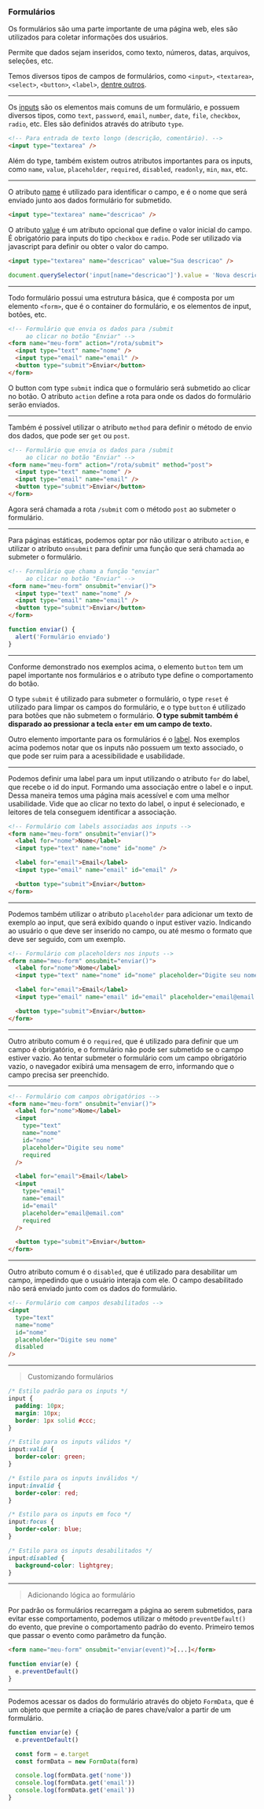 ### Formulários

Os formulários são uma parte importante de uma página web, eles são utilizados para coletar informações dos usuários.

Permite que dados sejam inseridos, como texto, números, datas, arquivos, seleções, etc.

Temos diversos tipos de campos de formulários, como `<input>`, `<textarea>`, `<select>`, `<button>`, `<label>`, [dentre outros](https://developer.mozilla.org/pt-BR/docs/Web/HTML/Element#formul%C3%A1rios).

---

Os [inputs](https://developer.mozilla.org/pt-BR/docs/Web/HTML/Element/input) são os elementos mais comuns de um formulário, e possuem diversos tipos, como `text`, `password`, `email`, `number`, `date`, `file`, `checkbox`, `radio`, etc. Eles são definidos através do atributo `type`.

```html
<!-- Para entrada de texto longo (descrição, comentário). -->
<input type="textarea" />
```

Além do type, também existem outros atributos importantes para os inputs, como `name`, `value`, `placeholder`, `required`, `disabled`, `readonly`, `min`, `max`, etc.

---

O atributo [name](https://developer.mozilla.org/pt-BR/docs/Web/HTML/Element/input#name) é utilizado para identificar o campo, e é o nome que será enviado junto aos dados formulário for submetido.

```html
<input type="textarea" name="descricao" />
```

O atributo [value](https://developer.mozilla.org/pt-BR/docs/Web/HTML/Element/input#value) é um atributo opcional que define o valor inicial do campo. É obrigatório para inputs do tipo `checkbox` e `radio`. Pode ser utilizado via javascript para definir ou obter o valor do campo.

```html
<input type="textarea" name="descricao" value="Sua descricao" />
```

```js
document.querySelector('input[name="descricao"]').value = 'Nova descrição'
```

---

Todo formulário possui uma estrutura básica, que é composta por um elemento `<form>`, que é o container do formulário, e os elementos de input, botões, etc.

```html
<!-- Formulário que envia os dados para /submit 
     ao clicar no botão "Enviar" -->
<form name="meu-form" action="/rota/submit">
  <input type="text" name="nome" />
  <input type="email" name="email" />
  <button type="submit">Enviar</button>
</form>
```

O button com type `submit` indica que o formulário será submetido ao clicar no botão. O atributo `action` define a rota para onde os dados do formulário serão enviados.

---

Também é possível utilizar o atributo `method` para definir o método de envio dos dados, que pode ser `get` ou `post`.

```html
<!-- Formulário que envia os dados para /submit 
     ao clicar no botão "Enviar" -->
<form name="meu-form" action="/rota/submit" method="post">
  <input type="text" name="nome" />
  <input type="email" name="email" />
  <button type="submit">Enviar</button>
</form>
```

Agora será chamada a rota `/submit` com o método `post` ao submeter o formulário.

---

Para páginas estáticas, podemos optar por não utilizar o atributo `action`, e utilizar o atributo `onsubmit` para definir uma função que será chamada ao submeter o formulário.

```html
<!-- Formulário que chama a função "enviar" 
     ao clicar no botão "Enviar" -->
<form name="meu-form" onsubmit="enviar()">
  <input type="text" name="nome" />
  <input type="email" name="email" />
  <button type="submit">Enviar</button>
</form>
```

```js
function enviar() {
  alert('Formulário enviado')
}
```

---

Conforme demonstrado nos exemplos acima, o elemento `button` tem um papel importante nos formulários e o atributo type define o comportamento do botão.

O type `submit` é utilizado para submeter o formulário, o type `reset` é utilizado para limpar os campos do formulário, e o type `button` é utilizado para botões que não submetem o formulário. **O type submit também é disparado ao pressionar a tecla `enter` em um campo de texto.**

Outro elemento importante para os formulários é o [label](https://developer.mozilla.org/pt-BR/docs/Web/HTML/Element/label). Nos exemplos acima podemos notar que os inputs não possuem um texto associado, o que pode ser ruim para a acessibilidade e usabilidade.

---

Podemos definir uma label para um input utilizando o atributo `for` do label, que recebe o id do input. Formando uma associação entre o label e o input. Dessa maneira temos uma página mais acessível e com uma melhor usabilidade. Vide que ao clicar no texto do label, o input é selecionado, e leitores de tela conseguem identificar a associação.

```html
<!-- Formulário com labels associadas aos inputs -->
<form name="meu-form" onsubmit="enviar()">
  <label for="nome">Nome</label>
  <input type="text" name="nome" id="nome" />

  <label for="email">Email</label>
  <input type="email" name="email" id="email" />

  <button type="submit">Enviar</button>
</form>
```

---

Podemos também utilizar o atributo `placeholder` para adicionar um texto de exemplo ao input, que será exibido quando o input estiver vazio. Indicando ao usuário o que deve ser inserido no campo, ou até mesmo o formato que deve ser seguido, com um exemplo.

```html
<!-- Formulário com placeholders nos inputs -->
<form name="meu-form" onsubmit="enviar()">
  <label for="nome">Nome</label>
  <input type="text" name="nome" id="nome" placeholder="Digite seu nome" />

  <label for="email">Email</label>
  <input type="email" name="email" id="email" placeholder="email@email.com" />

  <button type="submit">Enviar</button>
</form>
```

---

Outro atributo comum é o `required`, que é utilizado para definir que um campo é obrigatório, e o formulário não pode ser submetido se o campo estiver vazio. Ao tentar submeter o formulário com um campo obrigatório vazio, o navegador exibirá uma mensagem de erro, informando que o campo precisa ser preenchido.

---

```html
<!-- Formulário com campos obrigatórios -->
<form name="meu-form" onsubmit="enviar()">
  <label for="nome">Nome</label>
  <input
    type="text"
    name="nome"
    id="nome"
    placeholder="Digite seu nome"
    required
  />

  <label for="email">Email</label>
  <input
    type="email"
    name="email"
    id="email"
    placeholder="email@email.com"
    required
  />

  <button type="submit">Enviar</button>
</form>
```

---

Outro atributo comum é o `disabled`, que é utilizado para desabilitar um campo, impedindo que o usuário interaja com ele. O campo desabilitado não será enviado junto com os dados do formulário.

```html
<!-- Formulário com campos desabilitados -->
<input
  type="text"
  name="nome"
  id="nome"
  placeholder="Digite seu nome"
  disabled
/>
```

---

> Customizando formulários

```css
/* Estilo padrão para os inputs */
input {
  padding: 10px;
  margin: 10px;
  border: 1px solid #ccc;
}

/* Estilo para os inputs válidos */
input:valid {
  border-color: green;
}

/* Estilo para os inputs inválidos */
input:invalid {
  border-color: red;
}

/* Estilo para os inputs em foco */
input:focus {
  border-color: blue;
}

/* Estilo para os inputs desabilitados */
input:disabled {
  background-color: lightgrey;
}
```

---

> Adicionando lógica ao formulário

Por padrão os formulários recarregam a página ao serem submetidos, para evitar esse comportamento, podemos utilizar o método `preventDefault()` do evento, que previne o comportamento padrão do evento. Primeiro temos que passar o evento como parâmetro da função.

```html
<form name="meu-form" onsubmit="enviar(event)">[...]</form>
```

```js
function enviar(e) {
  e.preventDefault()
}
```

---

Podemos acessar os dados do formulário através do objeto `FormData`, que é um objeto que permite a criação de pares chave/valor a partir de um formulário.

```js
function enviar(e) {
  e.preventDefault()

  const form = e.target
  const formData = new FormData(form)

  console.log(formData.get('nome'))
  console.log(formData.get('email'))
  console.log(formData.get('email'))
}
```
